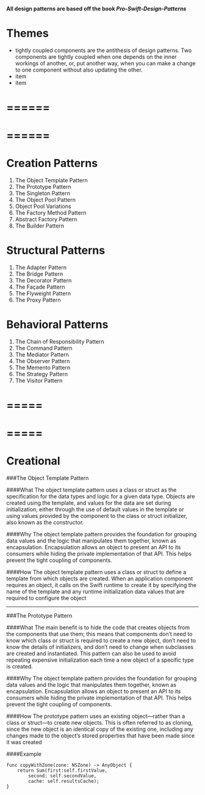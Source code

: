#### All design patterns are based off the book _Pro-Swift-Design-Patterns_

# Themes
- tightly coupled components are the antithesis of design patterns. Two components are tightly coupled when one depends on the inner workings of another, or, put another way, when you can make a change to one component without also updating the other.
- item
- item

======
======
======
======


# Creation Patterns
1. The Object Template Pattern
2. The Prototype Pattern
3. The Singleton Pattern
4. The Object Pool Pattern
5. Object Pool Variations
6. The Factory Method Pattern
7. Abstract Factory Pattern
8. The Builder Pattern 

# Structural Patterns
1. The Adapter Pattern
2. The Bridge Pattern
3. The Decorator Pattern
4. The Façade Pattern
5. The Flyweight Pattern
6. The Proxy Pattern

# Behavioral Patterns
1. The Chain of Responsibility Pattern
2. The Command Pattern
3. The Mediator Pattern
4. The Observer Pattern
5. The Memento Pattern
6. The Strategy Pattern
7. The Visitor Pattern

=====
=====
=====
=====

# Creational 

###The Object Template Pattern

####What
The object template pattern uses a class or struct as the specification for the data types and logic for a given data type. Objects are created using the template, and values for the data are set during initialization, either through the use of default values in the template or using values provided by the component to the class or struct initializer, also known as the constructor.
    
####Why
The object template pattern provides the foundation for grouping data values and the logic that manipulates them together, known as encapsulation. Encapsulation allows an object to present an API to its consumers while hiding the private implementation of that API. This helps prevent the tight coupling of components.
    
####How
The object template pattern uses a class or struct to define a template from which objects are created. When an application component requires an object, it calls on the Swift runtime to create it by specifying the name of the template and any runtime initialization data values that are required to configure the object
    
------

###The Prototype Pattern

####What
The main benefit is to hide the code that creates objects from the components that use them; this means that components don’t need to know which class or struct is required to create a new object, don’t need to know the details of initializers, and don’t need to change when subclasses are created and instantiated. This pattern can also be used to avoid repeating expensive initialization each time a new object of a specific type is created.
   
####Why
The object template pattern provides the foundation for grouping data values and the logic that manipulates them together, known as encapsulation. Encapsulation allows an object to present an API to its consumers while hiding the private implementation of that API. This helps prevent the tight coupling of components.

####How
The prototype pattern uses an existing object—rather than a class or struct—to create new objects. This is often referred to as cloning, since the new object is an identical copy of the existing one, including any changes made to the object’s stored properties that have been made since it was created
    
####Example
````
func copyWithZone(zone: NSZone) -> AnyObject {
    return Sum(first:self.firstValue,
		second: self.secondValue,
        cache: self.resultsCache);
}
````
    